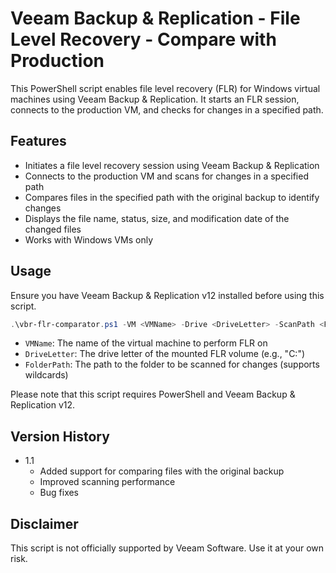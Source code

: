 # Veeam Backup & Replication - File Level Recovery - Compare with Production

This PowerShell script enables file level recovery (FLR) for Windows virtual machines using Veeam Backup & Replication. It starts an FLR session, connects to the production VM, and checks for changes in a specified path.

## Features

- Initiates a file level recovery session using Veeam Backup & Replication
- Connects to the production VM and scans for changes in a specified path
- Compares files in the specified path with the original backup to identify changes
- Displays the file name, status, size, and modification date of the changed files
- Works with Windows VMs only

## Usage

Ensure you have Veeam Backup & Replication v12 installed before using this script.

```powershell
.\vbr-flr-comparator.ps1 -VM <VMName> -Drive <DriveLetter> -ScanPath <FolderPath>
```

- `VMName`: The name of the virtual machine to perform FLR on
- `DriveLetter`: The drive letter of the mounted FLR volume (e.g., "C:")
- `FolderPath`: The path to the folder to be scanned for changes (supports wildcards)

Please note that this script requires PowerShell and Veeam Backup & Replication v12.

## Version History

- 1.1
  - Added support for comparing files with the original backup
  - Improved scanning performance
  - Bug fixes

## Disclaimer

This script is not officially supported by Veeam Software. Use it at your own risk.
